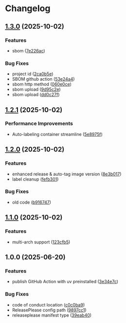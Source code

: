 # Changelog

## [1.3.0](https://github.com/CivicActions/pyction/compare/v1.2.1...v1.3.0) (2025-10-02)


### Features

* sbom ([7e226ac](https://github.com/CivicActions/pyction/commit/7e226ac8e579fde88237ad51d30b75f69959f31b))


### Bug Fixes

* project id ([2ca0b5e](https://github.com/CivicActions/pyction/commit/2ca0b5e0af7cab77cc4a6ffcd0ccb58848f11317))
* SBOM github action ([53e24a4](https://github.com/CivicActions/pyction/commit/53e24a4c9bb3d145d1e111c159c49911aedb5124))
* sbom http method ([060e0ce](https://github.com/CivicActions/pyction/commit/060e0ce55153c721cf216d24afeb23dce4687f89))
* sbom upload ([9d95c2e](https://github.com/CivicActions/pyction/commit/9d95c2effb6d38e48fdf865b9a29d27177b20183))
* sbom upload ([dd0c27f](https://github.com/CivicActions/pyction/commit/dd0c27f9e8692242f6fec411205160c3a658e500))

## [1.2.1](https://github.com/CivicActions/pyction/compare/v1.2.0...v1.2.1) (2025-10-02)


### Performance Improvements

* Auto-labeling container streamline ([5e8975f](https://github.com/CivicActions/pyction/commit/5e8975fef300fcc01b3f3acc96eede11a21374f8))

## [1.2.0](https://github.com/CivicActions/pyction/compare/v1.1.0...v1.2.0) (2025-10-02)


### Features

* enhanced release & auto-tag image version ([8e3b017](https://github.com/CivicActions/pyction/commit/8e3b01724bb5215404d2634c89528078418d561c))
* label cleanup ([fefb301](https://github.com/CivicActions/pyction/commit/fefb301b3f54ab09a2757a69cb0bd7aa78008667))


### Bug Fixes

* old code ([b916747](https://github.com/CivicActions/pyction/commit/b91674764b69adbcf0996debffa97efc0d781570))

## [1.1.0](https://github.com/CivicActions/pyction/compare/v1.0.0...v1.1.0) (2025-10-02)


### Features

* multi-arch support ([123cfb5](https://github.com/CivicActions/pyction/commit/123cfb5017f0a212008732885f8895ac1f30ef38))

## 1.0.0 (2025-06-20)


### Features

* publish GitHub Action with uv preinstalled ([3e34e7c](https://github.com/CivicActions/pyction/commit/3e34e7cfd0cc5b8f2a7f63d0be794ceb0fe1d61b))


### Bug Fixes

* code of conduct location ([c0c0ba9](https://github.com/CivicActions/pyction/commit/c0c0ba9b8a8a325e22f3a92f65741c6f7dabb7f7))
* ReleasePlease config path ([9897cc1](https://github.com/CivicActions/pyction/commit/9897cc104338453ae4daefe63ba57a4e64b052cc))
* releaseplease manifest type ([39eab40](https://github.com/CivicActions/pyction/commit/39eab4027151752c146b6a025bca17dcc7fb9173))
